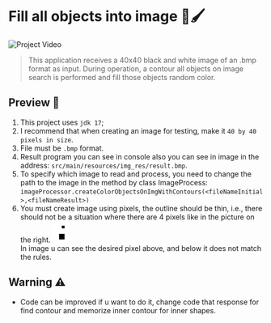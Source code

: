 # Fill all objects into image 🎨🖌️

![Project Video](src/main/resources/img_for_git/test_work_app.gif)


> This application receives a 40x40 black and white image of an 
> .bmp format as input. 
> During operation, 
> a contour all objects on image search is performed 
> and fill those objects random color.

## Preview 🎨
1. This project uses `jdk 17`;
2. I recommend that when creating an image for testing, 
make it `40 by 40 pixels in size`. 
3. File must be `.bmp` format.
4. Result program you can see in console also you can 
see in image in the address:  `src/main/resources/img_res/result.bmp`.
5. To specify which image to read and process,
   you need to change the path to the image in the method by class 
ImageProcess: 
`imageProcessor.createColorObjectsOnImgWithContours(<fileNameInitial>,<fileNameResult>)`
6. You must create image using pixels, the outline should be thin, 
i.e., there should not be a situation where there are 4 pixels 
like in the picture on the right. ![img.png](src/main/resources/img_for_git/rule.png)
<br>In image u can see the desired pixel above, 
and below it does not match the rules.

## Warning ⚠️
  - Code can be improved if u want to do it, change code that response for find
contour and memorize inner contour for inner shapes.
